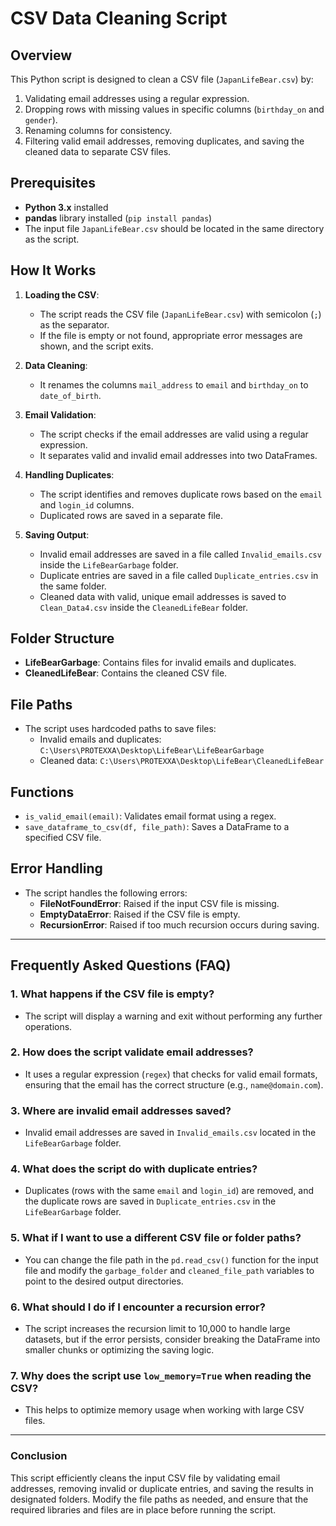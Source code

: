 
# CSV Data Cleaning Script

## Overview

This Python script is designed to clean a CSV file (`JapanLifeBear.csv`) by:
1. Validating email addresses using a regular expression.
2. Dropping rows with missing values in specific columns (`birthday_on` and `gender`).
3. Renaming columns for consistency.
4. Filtering valid email addresses, removing duplicates, and saving the cleaned data to separate CSV files.

## Prerequisites

- **Python 3.x** installed
- **pandas** library installed (`pip install pandas`)
- The input file `JapanLifeBear.csv` should be located in the same directory as the script.

## How It Works

1. **Loading the CSV**:
    - The script reads the CSV file (`JapanLifeBear.csv`) with semicolon (`;`) as the separator.
    - If the file is empty or not found, appropriate error messages are shown, and the script exits.
  
2. **Data Cleaning**:
    - It renames the columns `mail_address` to `email` and `birthday_on` to `date_of_birth`.

3. **Email Validation**:
    - The script checks if the email addresses are valid using a regular expression.
    - It separates valid and invalid email addresses into two DataFrames.
  
4. **Handling Duplicates**:
    - The script identifies and removes duplicate rows based on the `email` and `login_id` columns.
    - Duplicated rows are saved in a separate file.

5. **Saving Output**:
    - Invalid email addresses are saved in a file called `Invalid_emails.csv` inside the `LifeBearGarbage` folder.
    - Duplicate entries are saved in a file called `Duplicate_entries.csv` in the same folder.
    - Cleaned data with valid, unique email addresses is saved to `Clean_Data4.csv` inside the `CleanedLifeBear` folder.

## Folder Structure

- **LifeBearGarbage**: Contains files for invalid emails and duplicates.
- **CleanedLifeBear**: Contains the cleaned CSV file.

## File Paths

- The script uses hardcoded paths to save files:
    - Invalid emails and duplicates: `C:\Users\PROTEXXA\Desktop\LifeBear\LifeBearGarbage`
    - Cleaned data: `C:\Users\PROTEXXA\Desktop\LifeBear\CleanedLifeBear`

## Functions

- `is_valid_email(email)`: Validates email format using a regex.
- `save_dataframe_to_csv(df, file_path)`: Saves a DataFrame to a specified CSV file.

## Error Handling

- The script handles the following errors:
  - **FileNotFoundError**: Raised if the input CSV file is missing.
  - **EmptyDataError**: Raised if the CSV file is empty.
  - **RecursionError**: Raised if too much recursion occurs during saving.

---

## Frequently Asked Questions (FAQ)

### 1. **What happens if the CSV file is empty?**
   - The script will display a warning and exit without performing any further operations.

### 2. **How does the script validate email addresses?**
   - It uses a regular expression (`regex`) that checks for valid email formats, ensuring that the email has the correct structure (e.g., `name@domain.com`).

### 3. **Where are invalid email addresses saved?**
   - Invalid email addresses are saved in `Invalid_emails.csv` located in the `LifeBearGarbage` folder.

### 4. **What does the script do with duplicate entries?**
   - Duplicates (rows with the same `email` and `login_id`) are removed, and the duplicate rows are saved in `Duplicate_entries.csv` in the `LifeBearGarbage` folder.

### 5. **What if I want to use a different CSV file or folder paths?**
   - You can change the file path in the `pd.read_csv()` function for the input file and modify the `garbage_folder` and `cleaned_file_path` variables to point to the desired output directories.

### 6. **What should I do if I encounter a recursion error?**
   - The script increases the recursion limit to 10,000 to handle large datasets, but if the error persists, consider breaking the DataFrame into smaller chunks or optimizing the saving logic.

### 7. **Why does the script use `low_memory=True` when reading the CSV?**
   - This helps to optimize memory usage when working with large CSV files.

---

### Conclusion

This script efficiently cleans the input CSV file by validating email addresses, removing invalid or duplicate entries, and saving the results in designated folders. Modify the file paths as needed, and ensure that the required libraries and files are in place before running the script.
